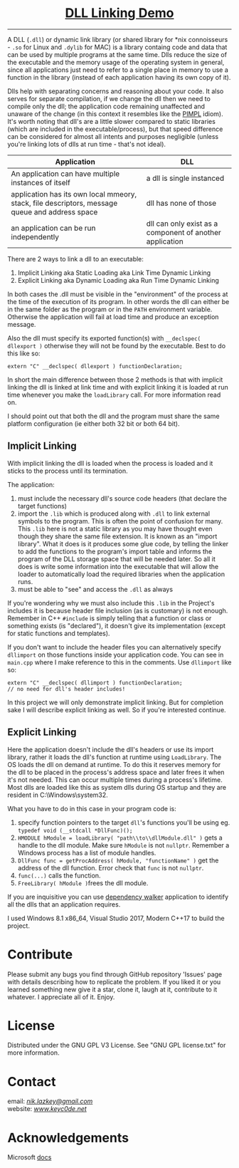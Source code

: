 <h1 align="center">
	<a href="https://github.com/KeyC0de/DllLinkingDemo">DLL Linking Demo</a>
</h1>
<hr>


A DLL (`.dll`) or dynamic link library (or shared library for *nix connoisseurs - `.so` for Linux and `.dylib` for MAC) is a library containg code and data that can be used by multiple programs at the same time. Dlls reduce the size of the executable and the memory usage of the operating system in general, since all applications just need to refer to a single place in memory to use a function in the library (instead of each application having its own copy of it).

Dlls help with separating concerns and reasoning about your code. It also serves for separate compilation, if we change the dll then we need to compile only the dll; the application code remaining unaffected and unaware of the change (in this context it resembles like the [PIMPL](https://github.com/KeyC0de/PIMPLIdiom) idiom). It's worth noting that dll's are a little slower compared to static libraries (which are included in the executable/process), but that speed difference can be considered for almost all intents and purposes negligible (unless you're linking lots of dlls at run time - that's not ideal).

Application |DLL
------------|---------------------
An application can have multiple instances of itself| a dll is single instanced
application has its own local mmeory, stack, file descriptors, message queue and address space| dll has none of those
an application can be run independently| dll can only exist as a component of another application

There are 2 ways to link a dll to an executable:

1. Implicit Linking aka Static Loading aka Link Time Dynamic Linking
2. Explicit Linking aka Dynamic Loading aka Run Time Dynamic Linking

In both cases the .dll must be visible in the "environment" of the process at the time of the execution of its program. In other words the dll can either be in the same folder as the program or in the `PATH` environment variable. Otherwise the application will fail at load time and produce an exception message.

Also the dll must specify its exported function(s) with `__declspec( dllexport )` otherwise they will not be found by the executable. Best to do this like so:

```
extern "C" __declspec( dllexport ) functionDeclaration;
```

In short the main difference between those 2 methods is that with implicit linking the dll is linked at link time and with explicit linking it is loaded at run time whenever you make the `loadLibrary` call. For more information read on.

I should point out that both the dll and the program must share the same platform configuration (ie either both 32 bit or both 64 bit).


## Implicit Linking

With implicit linking the dll is loaded when the process is loaded and it sticks to the process until its termination.

The application:

1. must include the necessary dll's source code headers (that declare the target functions)
2. import the `.lib` which is produced along with `.dll` to link external symbols to the program. This is often the point of confusion for many. This `.lib` here is not a static library as you may have thought even though they share the same file extension. It is known as an "import library". What it does is it produces some glue code, by telling the linker to add the functions to the program's import table and informs the program of the DLL storage space that will be needed later. So all it does is write some information into the executable that will allow the loader to automatically load the required libraries when the application runs.
3. must be able to "see" and access the `.dll` as always

If you're wondering why we must also include this `.lib` in the Project's includes it is because header file inclusion (as is customary) is not enough. Remember in C++ `#include` is simply telling that a function or class or something exists (is "declared"), it doesn't give its implementation (except for static functions and templates).

If you don't want to include the header files you can alternatively specify `dllimport` on those functions inside your application code. You can see in `main.cpp` where I make reference to this in the comments. Use `dllimport` like so:

```
extern "C" __declspec( dllimport ) functionDeclaration;
// no need for dll's header includes!
```

In this project we will only demonstrate implicit linking. But for completion sake I will describe explicit linking as well. So if you're interested continue.


## Explicit Linking

Here the application doesn't include the dll's headers or use its import library, rather it loads the dll's function at runtime using `LoadLibrary`. The OS loads the dll on demand at runtime. To do this it reserves memory for the dll to be placed in the process's address space and later frees it when it's not needed. This can occur multiple times during a process's lifetime. Most dlls are loaded like this as system dlls during OS startup and they are resident in C:\Windows\system32.

What you have to do in this case in your program code is:

1. specify function pointers to the target `dll`'s functions you'll be using eg. `typedef void (__stdcall *DllFunc)();`
2. `HMODULE hModule = loadLibrary( "path\\to\\dllModule.dll" )` gets a handle to the dll module. Make sure `hModule` is not `nullptr`. Remember a Windows process has a list of module handles.
3. `DllFunc func = getProcAddress( hModule, "functionName" )` get the address of the dll function. Error check that `func` is not `nullptr`.
4. `func(...)` calls the function.
5. `FreeLibrary( hModule )`frees the dll module.

If you are inquisitive you can use [dependency walker](http://www.dependencywalker.com/) application to identify all the dlls that an application requires.

I used Windows 8.1 x86_64, Visual Studio 2017, Modern C++17 to build the project.


# Contribute

Please submit any bugs you find through GitHub repository 'Issues' page with details describing how to replicate the problem. If you liked it or you learned something new give it a star, clone it, laugh at it, contribute to it whatever. I appreciate all of it. Enjoy.


# License

Distributed under the GNU GPL V3 License. See "GNU GPL license.txt" for more information.


# Contact

email: *nik.lazkey@gmail.com*</br>
website: *www.keyc0de.net*


# Acknowledgements

Microsoft [docs](https://docs.microsoft.com/en-us/cpp/build/importing-into-an-application-using-declspec-dllimport?view=msvc-160)

